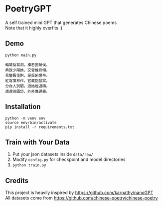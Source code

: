 # PoetryGPT
A self trained mini GPT that generates Chinese poems  
Note that it highly overfits :(
## Demo
```
python main.py
```
```
輪黛岳寫洞，榛若圃縈侯。
典致少陽換，交嘗維終傾。
見鑒舊佳荆，是吳俯煙帝。
紅寫藻林作，官葳抱瑟冥。
分自人別駟，浪姑煌過磧。
還還徑圖岱，外外鷹遲盡。
```
## Installation
```
python -m venv env
source env/bin/activate
pip install -r requirements.txt
```
## Train with Your Data
1. Put your json datasets inside `data/raw/`
2. Modify `config.py` for checkpoint and model directories
3. `python train.py`
## Credits
This project is heavily inspired by https://github.com/karpathy/nanoGPT  
All datasets come from https://github.com/chinese-poetry/chinese-poetry